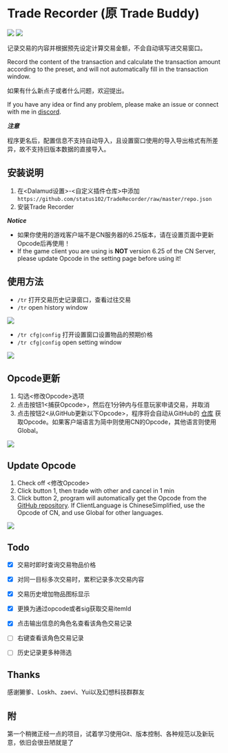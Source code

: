 # Trade Recorder (原 Trade Buddy)
[![](https://img.shields.io/badge/dynamic/xml?color=success&label=repo%20version&query=%2F%2FProject%2FPropertyGroup%2FVersion&url=https%3A%2F%2Fraw.githubusercontent.com%2Fstatus102%2FTradeRecorder%2Fmaster%2FTradeRecorder%2FTradeRecorder.csproj)](https://github.com/status102/TradeRecorder/raw/master/latest.zip)
[![](https://img.shields.io/github/v/release/status102/TradeRecorder.svg)](https://github.com/status102/TradeRecorder/releases/latest)

记录交易的内容并根据预先设定计算交易金额，不会自动填写进交易窗口。

Record the content of the transaction and calculate the transaction amount according to the preset, and will not automatically fill in the transaction window.

如果有什么新点子或者什么问题，欢迎提出。

If you have any idea or find any problem, please make an issue or connect with me in [discord](https://discord.gg/5bzGGyazEC).

***注意***

程序更名后，配置信息不支持自动导入，且设置窗口使用的导入导出格式有所差异，故不支持旧版本数据的直接导入。

## 安装说明

1. 在<Dalamud设置>-<自定义插件仓库>中添加`https://github.com/status102/TradeRecorder/raw/master/repo.json`
2. 安装Trade Recorder

***Notice***

- 如果你使用的游戏客户端不是CN服务器的6.25版本，请在设置页面中更新Opcode后再使用！
- If the game client you are using is **NOT** version 6.25 of the CN Server, please update Opcode in the setting page before using it!

## 使用方法

- `/tr` 打开交易历史记录窗口，查看过往交易
- `/tr` open history window

![](https://github.com/status102/TradeRecorder/raw/master/Image/History.png)

- `/tr cfg|config` 打开设置窗口设置物品的预期价格
- `/tr cfg|config` open setting window

![](https://github.com/status102/TradeRecorder/raw/master/Image/Setting.png)

## Opcode更新

1. 勾选<修改Opcode>选项
2. 点击按钮1<捕获Opcode>，然后在1分钟内与任意玩家申请交易，并取消
3. 点击按钮2<从GitHub更新以下Opcode>，程序将会自动从GitHub的 [仓库](https://github.com/karashiiro/FFXIVOpcodes) 获取Opcode。如果客户端语言为简中则使用CN的Opcode，其他语言则使用Global。

![](https://github.com/status102/TradeRecorder/raw/master/Image/ChangeOpcode.png)

## Update Opcode

1. Check off <修改Opcode>
2. Click button 1, then trade with other and cancel in 1 min
3. Click button 2, program will automatically get the Opcode from the [GitHub repository](https://github.com/karashiiro/FFXIVOpcodes). If ClientLanguage is ChineseSimplified, use the Opcode of CN, and use Global for other languages.

![](https://github.com/status102/TradeRecorder/raw/master/Image/ChangeOpcode.png)

## Todo

- [x] 交易时即时查询交易物品价格

- [x] 对同一目标多次交易时，累积记录多次交易内容

- [x] 交易历史增加物品图标显示

- [x] 更换为通过opcode或者sig获取交易itemId

- [x] 点击输出信息的角色名查看该角色交易记录

- [ ] 右键查看该角色交易记录

- [ ] 历史记录更多种筛选

## Thanks

感谢獭爹、Loskh、zaevi、Yui以及幻想科技群群友

## 附

第一个稍微正经一点的项目，试着学习使用Git、版本控制、各种规范以及新玩意，依旧会很丑陋就是了
